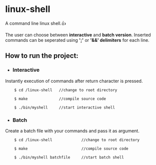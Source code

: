 # linux-shell
A command line linux shell.:+1:

The user can choose between __interactive__ and __batch version__. Inserted commands can be seperated using __';'__ or __'&&' delimiters__ for each line.

## How to run the project:

- ### Interactive

Instantly execution of commands after return character is pressed. 

```
    $ cd /linux-shell   //change to root directory
    
    $ make              //compile source code
    
    $ ./bin/myshell     //start interactive shell
```

- ### Batch
Create a batch file with your commands and pass it as argument. 

```
    $ cd /linux-shell             //change to root directory
    
    $ make                        //compile source code
    
    $ ./bin/myshell batchfile     //start batch shell
```
